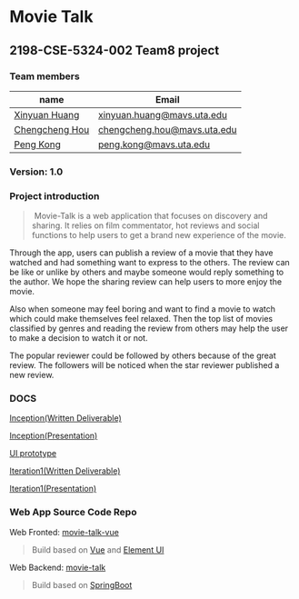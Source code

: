 # Movie Talk

## 2198-CSE-5324-002 Team8 project

### Team members

| name                                           | Email                       |
| ---------------------------------------------- | --------------------------- |
| [Xinyuan Huang](https://github.com/hxy112292)  | xinyuan.huang@mavs.uta.edu  |
| [Chengcheng Hou](https://github.com/housirvip) | chengcheng.hou@mavs.uta.edu |
| [Peng Kong](https://github.com/kong-p)         | peng.kong@mavs.uta.edu      |

### Version: 1.0

### Project introduction

> ​	Movie-Talk is a web application that focuses on discovery and sharing. It relies on film commentator, hot reviews and social functions to help users to get a brand new experience of the movie.  

Through the app, users can publish a review of a movie that they have watched and had something want to express to the others. The review can be like or unlike by others and maybe someone would reply something to the author. We hope the sharing review can help users to more enjoy the movie.  

Also when someone may feel boring and want to find a movie to watch which could make themselves feel relaxed. Then the top list of movies classified by genres and reading the review from others may help the user to make a decision to watch it or not.

The popular reviewer could be followed by others because of the great review. The followers will be noticed when the star reviewer published a new review.

### DOCS

[Inception(Written Deliverable)](https://docs.google.com/document/d/17SCSR7hiKepAN9dnnWQ15NdjR8IHFw40Bo-bmti1smw/edit?usp=sharing)

[Inception(Presentation)](https://docs.google.com/presentation/d/1hlPQydrPNgnvkMXXBDNVFpjeNVDVQRTS0LWdU0mKr7Y/edit?usp=sharing)

[UI prototype](https://org.modao.cc/app/hzf63bufcgbk08r3gego0lw43h39ee)

[Iteration1(Written Deliverable)](https://docs.google.com/document/d/1J_Jt1tWAspw6GlE_DKLoi-Wd1qytsaesOwPhjzCyjT4/edit#heading=h.2rjeh4cm52r)

[Iteration1(Presentation)](https://docs.google.com/presentation/d/1uVJske0TugAp3dUbsvg7kKTnjGbqL5I5z2W5FcxAyds/edit#slide=id.g64618107ef_14_13)

### Web App Source Code Repo

Web Fronted: [movie-talk-vue](https://github.com/housirvip/movie-talk-vue)

> Build based on [Vue](https://vuejs.org/index.html) and [Element UI](https://element.eleme.io/#/en-US)

Web Backend: [movie-talk](https://github.com/housirvip/movie-talk)

> Build based on [SpringBoot](https://spring.io/projects/spring-boot)